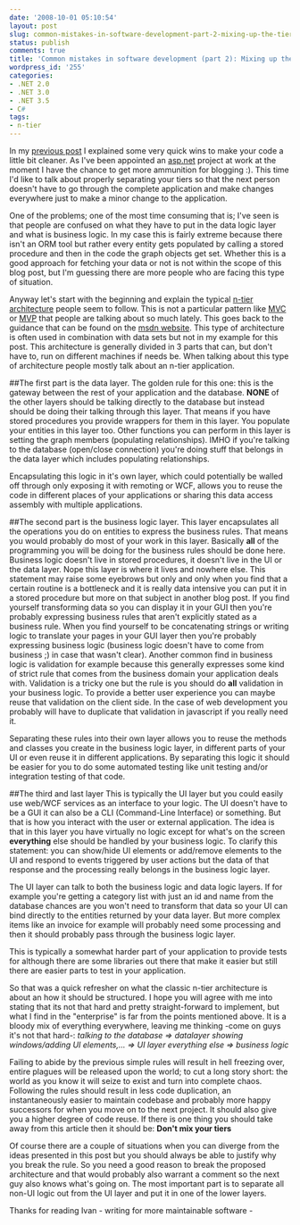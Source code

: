 ```yaml
---
date: '2008-10-01 05:10:54'
layout: post
slug: common-mistakes-in-software-development-part-2-mixing-up-the-tiers
status: publish
comments: true
title: 'Common mistakes in software development (part 2): Mixing up the layers'
wordpress_id: '255'
categories:
- .NET 2.0
- .NET 3.0
- .NET 3.5
- C#
tags:
- n-tier
---
```


In my [previous post](http://flanders.co.nz/2008/09/24/common-mistakes-in-software-development/) I explained some very quick wins to make your code a little bit cleaner. As I've been appointed an [asp.net](http://www.asp.net) project at work at the moment I have the chance to get more ammunition for blogging :).
This time I'd like to talk about properly separating your tiers so that the next person doesn't have to go through the complete application and make changes everywhere just to make a minor change to the application.

One  of the problems; one of the most time consuming that is; I've seen is that people are confused on what they have to put in the data logic layer and what is business logic. In my case this is fairly extreme because there isn't an ORM tool but rather every entity gets populated by calling a stored procedure and then in the code the graph objects get set. Whether this is a good approach for fetching your data or not is not within the scope of this blog post, but I'm guessing there are more people who are facing this type of situation.

Anyway let's start with the beginning and explain the typical [n-tier architecture](http://en.wikipedia.org/wiki/N-tier) people seem to follow. This is not a particular pattern like [MVC](http://en.wikipedia.org/wiki/Model-view-controller) or [MVP](http://en.wikipedia.org/wiki/Model-view-presenter) that people are talking about so much lately. This goes back to the guidance that can be found on the [msdn website](http://msdn.microsoft.com).  This type of architecture is often used in combination with data sets but not in my example for this post. This architecture is generally divided in 3 parts that can, but don't have to, run on different machines if needs be.  When talking about this type of architecture people mostly talk about an n-tier application.

##The first part is the data layer.
The golden rule for this one: this is the gateway between the rest of your application and the database. **NONE** of the other layers should be talking directly to the database but instead should be doing their talking through this layer.  That means if you have stored procedures you provide wrappers for them in this layer. You populate your entities in this layer too.
Other functions you can perform in this layer is setting the graph members (populating relationships). IMHO if you're talking to the database (open/close connection) you're doing stuff that belongs in the data layer which includes populating relationships.

Encapsulating this logic in it's own layer, which could potentially be walled off through only exposing it with remoting or WCF, allows you to reuse the code in different places of your applications or sharing this data access assembly with multiple applications.

##The second part is the business logic layer.
This layer encapsulates all the operations you do on entities to express the business rules. That means you would probably do most of your work in this layer. Basically **all** of the programming you will be doing for the business rules should be done here. Business logic doesn't live in stored procedures, it doesn't live in the UI or the data layer. Nope this layer is where it lives and nowhere else.  This statement may raise some eyebrows but only and only when you find that a certain routine is a bottleneck and it is really data intensive you can put it in a stored procedure but more on that subject in another blog post.
If you find yourself transforming data so you can display it in your GUI then you're probably expressing business rules that aren't explicitly stated as a business rule.
When you find yourself to be concatenating strings or writing logic to translate your pages in your GUI layer then you're probably expressing business logic (business logic doesn't have to come from business ;) in case that wasn't clear).
Another common find in business logic is validation for example because this generally expresses some kind of strict rule that comes from the business domain your application deals with. Validation is a tricky one but the rule is you should do **all** validation in your business logic. To provide a better user experience you can maybe reuse that validation on the client side. In the case of web development you probably will have to duplicate that validation in javascript if you really need it.

Separating these rules into their own layer allows you to reuse the methods and classes you create in the business logic layer, in different parts of your UI or even reuse it in different applications.
By separating this logic it should be easier for you to do some automated testing like unit testing and/or integration testing of that code.

##The third and last layer 
This is typically the UI layer but you could easily use web/WCF services as an interface to your logic. The UI doesn't have to be a GUI it can also be a CLI (Command-Line Interface) or something. But that is how you interact with the user or external application. The idea is that in this layer you have virtually no logic except for what's on the screen **everything** else should be handled by your business logic. To clarify this statement: you can show/hide UI elements or add/remove elements to the UI and respond to events triggered by user actions but the data of that response and the processing really belongs in the business logic layer.

The UI layer can talk to both the business logic and data logic layers. If for example you're getting a category list with just an id and name from the database chances are you won't need to transform that data so your UI can bind directly to the entities returned by your data layer. But more complex items like an invoice for example will probably need some processing and then it should probably pass through the business logic layer.

This is typically a somewhat harder part of your application to provide tests for although there are some libraries out there that make it easier but still there are easier parts to test in your application.

So that was a quick refresher on what the classic n-tier architecture is about an how it should be structured. I hope you will agree with me into stating that its not that hard and pretty straight-forward to implement, but what I find in the "enterprise" is far from the points mentioned above.
It is a bloody mix of everything everywhere, leaving me thinking -come on guys it's not that hard-:
*talking to the database => datalayer*
*showing windows/adding UI elements,... => UI layer*
*everything else => business logic*

Failing to abide by the previous simple rules will result in hell freezing over, entire plagues will be released upon the world; to cut a long story short: the world as you know it will seize to exist and turn into complete chaos.
Following the rules should result in less code duplication, an instantaneously easier to maintain codebase and probably more happy successors for when you move on to the next project.  It should also give you a higher degree of code reuse.
If there is one thing you should take away from this article then it should be:
**Don't mix your tiers**

Of course there are a couple of situations when you can diverge from the ideas presented in this post but you should always be able to justify why you break the rule. So you need a good reason to break the proposed architecture and that would probably also warrant a comment so the next guy also knows what's going on.
The most important part is to separate all non-UI logic out from the UI layer and put it in one of the lower layers.

Thanks for reading
Ivan - writing for more maintainable software -
